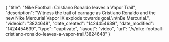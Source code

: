 {
    "title": "Nike Football: Cristiano Ronaldo leaves a Vapor Trail",
    "description": "Witness the trail of carnage as Cristiano Ronaldo and the new Nike Mercurial Vapor IX explode towards goal.\n\nBe Mercurial.",
    "videoid": "3824648",
    "date_created": "1424454639",
    "date_modified": "1424454639",
    "type": "captivate",
    "layout": "video",
    "url": "\/v\/nike-football-cristiano-ronaldo-leaves-a-vapor-trail\/3824648"
}